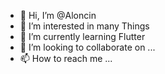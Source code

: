 - 👋 Hi, I’m @Aloncin
- 👀 I’m interested in many Things
- 🌱 I’m currently learning Flutter
- 💞️ I’m looking to collaborate on ...
- 📫 How to reach me ...

<!---
Aloncin/Aloncin is a ✨ special ✨ repository because its `README.md` (this file) appears on your GitHub profile.
You can click the Preview link to take a look at your changes.
--->
